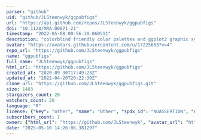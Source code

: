 ```yaml
---
parser: "github"
uid: "github/JLSteenwyk/ggpubfigs"
url: "https://api.github.com/repos/JLSteenwyk/ggpubfigs"
doi: "10.1128/MRA.00871-21"
timestamp: "2022-05-08 00:56:30.060511"
description: "colorblind friendly color palettes and ggplot2 graphic system extensions for publication-quality scientific figures"
avatar: "https://avatars.githubusercontent.com/u/17225603?v=4"
repo_url: "https://github.com/JLSteenwyk/ggpubfigs"
name: "ggpubfigs"
full_name: "JLSteenwyk/ggpubfigs"
html_url: "https://github.com/JLSteenwyk/ggpubfigs"
created_at: "2020-09-30T17:49:23Z"
updated_at: "2022-04-20T20:22:39Z"
clone_url: "https://github.com/JLSteenwyk/ggpubfigs.git"
size: 1483
stargazers_count: 20
watchers_count: 20
language: "R"
license: {"key": "other", "name": "Other", "spdx_id": "NOASSERTION", "url": null, "node_id": "MDc6TGljZW5zZTA="}
subscribers_count: 1
owner: {"html_url": "https://github.com/JLSteenwyk", "avatar_url": "https://avatars.githubusercontent.com/u/17225603?v=4", "login": "JLSteenwyk", "type": "User"}
date: "2025-05-10 14:26:06.381297"
---
```

